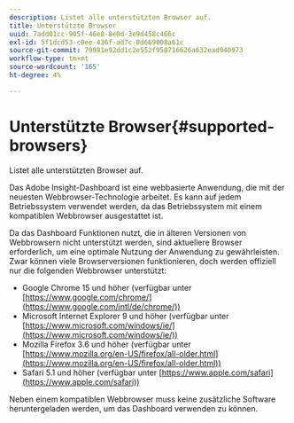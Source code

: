 ```yaml
---
description: Listet alle unterstützten Browser auf.
title: Unterstützte Browser
uuid: 7add01cc-905f-46e8-8e0d-3e9d458c466c
exl-id: 5f1dcd53-c0ee-436f-ad7c-8d669008a61c
source-git-commit: 79981e92dd1c2e552f958716626a632ead940973
workflow-type: tm+mt
source-wordcount: '165'
ht-degree: 4%

---
```


# Unterstützte Browser{#supported-browsers}

Listet alle unterstützten Browser auf.

Das Adobe Insight-Dashboard ist eine webbasierte Anwendung, die mit der neuesten Webbrowser-Technologie arbeitet. Es kann auf jedem Betriebssystem verwendet werden, da das Betriebssystem mit einem kompatiblen Webbrowser ausgestattet ist.

Da das Dashboard Funktionen nutzt, die in älteren Versionen von Webbrowsern nicht unterstützt werden, sind aktuellere Browser erforderlich, um eine optimale Nutzung der Anwendung zu gewährleisten. Zwar können viele Browserversionen funktionieren, doch werden offiziell nur die folgenden Webbrowser unterstützt:

* Google Chrome 15 und höher (verfügbar unter [https://www.google.com/chrome/](https://www.google.com/intl/de/chrome/))
* Microsoft Internet Explorer 9 und höher (verfügbar unter [https://www.microsoft.com/windows/ie/](https://www.microsoft.com/windows/ie/))
* Mozilla Firefox 3.6 und höher (verfügbar unter [https://www.mozilla.org/en-US/firefox/all-older.html](https://www.mozilla.org/en-US/firefox/all-older.html))
* Safari 5.1 und höher (verfügbar unter [https://www.apple.com/safari](https://www.apple.com/safari))

Neben einem kompatiblen Webbrowser muss keine zusätzliche Software heruntergeladen werden, um das Dashboard verwenden zu können.
